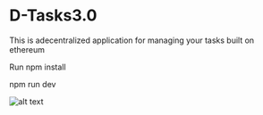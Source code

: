 # D-Tasks3.0
This is adecentralized application for managing your tasks built on ethereum


Run
npm install 

npm run dev

![alt text](https://imgur.com/a/Ym0z2ln)
